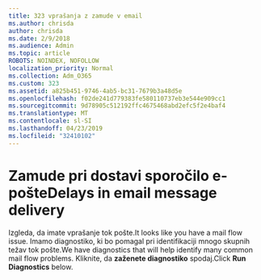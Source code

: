 ```yaml
---
title: 323 vprašanja z zamude v email
ms.author: chrisda
author: chrisda
ms.date: 2/9/2018
ms.audience: Admin
ms.topic: article
ROBOTS: NOINDEX, NOFOLLOW
localization_priority: Normal
ms.collection: Adm_O365
ms.custom: 323
ms.assetid: a825b451-9746-4ab5-bc31-7679b3a48d5e
ms.openlocfilehash: f02de241d779383fe580110737eb3e544e909cc1
ms.sourcegitcommit: 9d78905c512192ffc4675468abd2efc5f2e4baf4
ms.translationtype: MT
ms.contentlocale: sl-SI
ms.lasthandoff: 04/23/2019
ms.locfileid: "32410102"
---
```

# <a name="delays-in-email-message-delivery"></a><span data-ttu-id="ef7f2-102">Zamude pri dostavi sporočilo e-pošte</span><span class="sxs-lookup"><span data-stu-id="ef7f2-102">Delays in email message delivery</span></span>

<span data-ttu-id="ef7f2-103">Izgleda, da imate vprašanje tok pošte.</span><span class="sxs-lookup"><span data-stu-id="ef7f2-103">It looks like you have a mail flow issue.</span></span> <span data-ttu-id="ef7f2-104">Imamo diagnostiko, ki bo pomagal pri identifikaciji mnogo skupnih težav tok pošte.</span><span class="sxs-lookup"><span data-stu-id="ef7f2-104">We have diagnostics that will help identify many common mail flow problems.</span></span> <span data-ttu-id="ef7f2-105">Kliknite, da **zaženete diagnostiko** spodaj.</span><span class="sxs-lookup"><span data-stu-id="ef7f2-105">Click **Run Diagnostics** below.</span></span>
